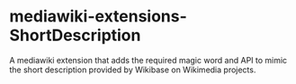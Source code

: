 # mediawiki-extensions-ShortDescription
A mediawiki extension that adds the required magic word and API to mimic the short description provided by Wikibase on Wikimedia projects.
